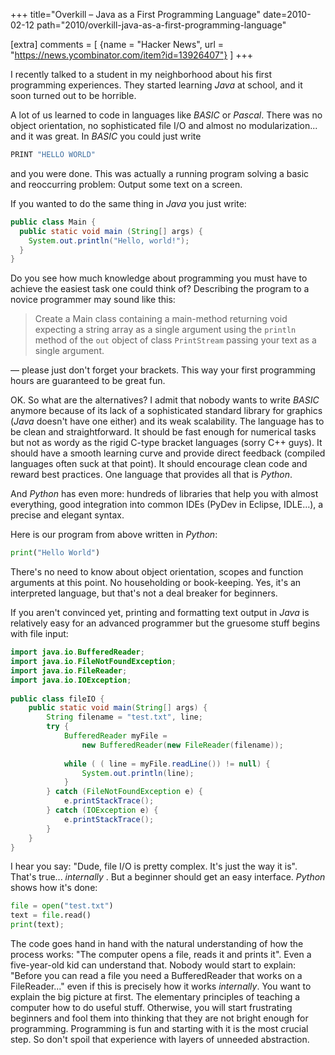 +++
title="Overkill – Java as a First Programming Language"
date=2010-02-12
path="2010/overkill-java-as-a-first-programming-language"

[extra]
comments = [
  {name = "Hacker News", url = "https://news.ycombinator.com/item?id=13926407"}
]
+++


I recently talked to a student in my neighborhood about his first programming
experiences. They started learning *Java* at school, and it soon turned out to be
horrible.

A lot of us learned to code in languages like *BASIC* or *Pascal*. There was no
object orientation, no sophisticated file I/O and almost no
modularization... and it was great. In *BASIC* you could just write

```python
PRINT "HELLO WORLD"
```

and you were done. This was actually a running program solving a basic and
reoccurring problem: Output some text on a screen.

If you wanted to do the same thing in *Java* you just write:

```java
public class Main { 
  public static void main (String[] args) {
    System.out.println("Hello, world!"); 
  }
}
```


Do you see how much knowledge about programming you must have to achieve the
easiest task one could think of? Describing the program to a novice programmer
may sound like this:

> Create a Main class containing a main-method returning void expecting a
> string array as a single argument using the `println` method of the `out` object of
> class `PrintStream` passing your text as a single argument.

&mdash; please just don't forget your brackets. This way your first programming hours are guaranteed to
be great fun.

OK. So what are the alternatives? I admit that nobody wants to write *BASIC*
anymore because of its lack of a sophisticated standard library for graphics
(*Java* doesn't have one either) and its weak scalability. The language has to
be clean and straightforward. It should be fast enough for numerical tasks but not as
wordy as the rigid C-type bracket languages (sorry C++ guys). It should have a
smooth learning curve and provide direct feedback (compiled languages often
suck at that point). It should encourage clean code and reward best practices.
One language that provides all that is _*Python*_.

And *Python* has even more: hundreds of libraries that help you with almost
everything, good integration into common IDEs (PyDev in Eclipse, IDLE...), a
precise and elegant syntax.

Here is our program from above written in *Python*:

```python
print("Hello World")
```

There's no need to know about object orientation, scopes and function
arguments at this point. No householding or book-keeping. Yes, it's an
interpreted language, but that's not a deal breaker for beginners.

If you aren't convinced yet, printing and formatting text output in *Java* is
relatively easy for an advanced programmer but the gruesome stuff begins
with file input:

```java
import java.io.BufferedReader; 
import java.io.FileNotFoundException; 
import java.io.FileReader; 
import java.io.IOException; 
 
public class fileIO { 
    public static void main(String[] args) { 
        String filename = "test.txt", line; 
        try { 
            BufferedReader myFile = 
                new BufferedReader(new FileReader(filename)); 
            
            while ( ( line = myFile.readLine()) != null) { 
                System.out.println(line);
            } 
        } catch (FileNotFoundException e) { 
            e.printStackTrace(); 
        } catch (IOException e) { 
            e.printStackTrace(); 
        } 
    } 
} 
```

I hear you say: "Dude, file I/O is pretty complex. It's just the way it is".
That's true... _internally_ . But a beginner should get an easy interface. *Python*
shows how it's done:

```python
file = open("test.txt")
text = file.read()
print(text);
```

The code goes hand in hand with the natural understanding of how the process
works: "The computer opens a file, reads it and prints it". Even a five-year-old kid can understand that. Nobody would start to explain: "Before you can
read a file you need a BufferedReader that works on a FileReader..." even if
this is precisely how it works _internally_. You want to explain the big picture
at first. The elementary principles of teaching a computer how to do useful
stuff. Otherwise, you will start frustrating beginners and fool them into
thinking that they are not bright enough for programming. Programming is fun
and starting with it is the most crucial step. So don't spoil that
experience with layers of unneeded abstraction.


